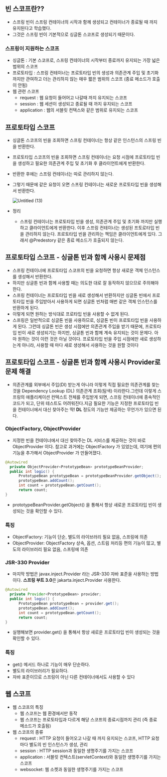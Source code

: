 ## 빈 스코프란??

- 스프링 빈이 스프링 컨테이너의 시작과 함께 생성되고 컨테이너가 종료될 때 까지 유지된다고 학습했다.
- 그것은 스프링 빈이 기본적으로 싱글톤 스코프로 생성되기 때문이다.

### 스프링이 지원하는 스코프

- 싱글톤 : 기본 스코프로, 스프링 컨테이너의 시작부터 종료까지 유지되는 가장 넓은 범위의 스코프
- 프로토타입 : 스프링 컨테이너는 프로토타입 빈의 생성과 의존관계 주입 및 초기화 까지만 관여하고 더는 관리하지 않는 매우 짧은 범위의 스코프 (종료 메소드가 호출이 안됨)
- 웹 관련 스코프
    - request : 웹 요청이 들어어고 나갈때 까지 유지되는 스코프
    - session : 웹 세션이 생성되고 종료될 때 까지 유지되는 스코프
    - application : 웹의 서블릿 컨텍스와 같은 범위로 유지되는 스코프

## 프로토타입 스코프

- 싱글톤 스코프의 빈을 조회하면 스프링 컨테이너는 항상 같은 인스턴스의 스프링 빈을 반환한다.
- 프로토타입 스코프의 빈을 조회하면 스프링 컨테이너는 요청 시점에 프로토타입 빈을 생성하고 필요한 의존관계 주입 및 초기화 후 클라이언트에게 반환한다.
- 반환한 후에는 스프링 컨테이너는 따로 관리하지 않는다.
- 그렇기 때문에 같은 요청이 오면 스프링 컨테이너는 새로운 프로토타입 빈을 생성해서 반환한다.
    
    ![Untitled (13)](https://github.com/juhwan-Ki/TIL/assets/87765888/8da6db5d-bb41-46a5-93a5-6f85174fb5a2)

    
- 정리
    - 스프링 컨테이너는 프로토타입 빈을 생성, 의존관계 주입 및 초기화 까지만 실행하고 클라이언트에게 반환한다. 이후 스프링 컨테이너는 생성된 프토로타입 빈을 관리하지 않는다. 프로토타입 빈을 관리하는 책임은 클라이언트에게 있다. 그래서 @Predestory 같은 종료 메소드가 호출되지 않는다.
    

## 프로토타입 스코프 - 싱글톤 빈과 함께 사용시 문제점

- 스프링 컨테이너에 프로토타입 스코프의 빈을 요청하면 항상 새로운 객체 인스턴스를 생성해서 반환한다.
- 하지만 싱글톤 빈과 함께 사용할 때는 의도한 대로 잘 동작하지 않으므로 주의해야 한다.
- 스프링 컨테이너는 프로토타입 빈을 새로 생성해서 반환하지만 싱글톤 빈에서 프로토타입 빈을 주입받아서 사용하게 되면 싱글톤 빈처럼 매번 같은 객체 인스턴스를 반환하게 된다.
- 이렇게 되면 원하는 방식대로 프로타입 빈을 사용할 수 없게 된다.
- 스프링은 일반적으로 싱글톤 빈을 사용하므로, 싱글톤 빈이 프로토타입 빈을 사용하게 된다. 
그런데 싱글톤 빈은 생성 시점에만 의존관계 주입을 받기 때문에, 프로토타입 빈이 새로 생성되기는 하지만, 싱글톤 빈과 함께 계속 유지되는 것이 문제다. 아마 원하는 것이 이런 것은 아닐 것이다. 프로토타입 빈을 주입 시점에만 새로 생성하는게 아니라, 사용할 때 마다 새로 생성해서 사용하는 것을 원할 것이다

## 프로토타입 스코프 - 싱글톤 빈과 함께 사용시 Provider로 문제 해결

- 의존관계를 외부에서 주입(DI) 받는게 아니라 이렇게 직접 필요한 의존관계를 찾는 것을 Dependency
Lookup (DL) 의존관계 조회(탐색) 이라한다.그런데 이렇게 스프링의 애플리케이션 컨텍스트 전체를 주입받게 되면, 스프링 컨테이너에 종속적인 코드가 되고, 단위 테스트도 어려워진다.지금 필요한 기능은 지정한 프로토타입 빈을 컨테이너에서 대신 찾아주는 딱! **DL** 정도의 기능만 제공하는 무언가가 있으면 된다.

### **ObjectFactory, ObjectProvider**

- 지정한 빈을 컨테이너에서 대신 찾아주는 DL 서비스를 제공하는 것이 바로 ObjectProvider 이다. 참고로 과거에는 ObjectFactory 가 있었는데, 여기에 편의 기능을 추가해서 ObjectProvider 가 만들어졌다.

```java
@Autowired
  private ObjectProvider<PrototypeBean> prototypeBeanProvider;
  public int logic() {
      PrototypeBean prototypeBean = prototypeBeanProvider.getObject();
      prototypeBean.addCount();
      int count = prototypeBean.getCount();
      return count;
}
```

- prototypeBeanProvider.getObject() 을 통해서 항상 새로운 프로토타입 빈이 생성되는 것을 확인할 수 있다.

### **특징**

- ObjectFactory: 기능이 단순, 별도의 라이브러리 필요 없음, 스프링에 의존
- ObjectProvider: ObjectFactory 상속, 옵션, 스트림 처리등 편의 기능이 많고, 별도의 라이브러리 필요 없음, 스프링에 의존

### **JSR-330 Provider**

- 마지막 방법은 javax.inject.Provider 라는 JSR-330 자바 표준을 사용하는 방법이다.
**스프링 부트 3.0**은 jakarta.inject.Provider 사용한다.

```java
@Autowired
  private Provider<PrototypeBean> provider;
  public int logic() {
      PrototypeBean prototypeBean = provider.get();
      prototypeBean.addCount();
      int count = prototypeBean.getCount();
      return count;
}
```

- 실행해보면 provider.get() 을 통해서 항상 새로운 프로토타입 빈이 생성되는 것을 확인할 수 있다.

### **특징**

- get() 메서드 하나로 기능이 매우 단순하다.
- 별도의 라이브러리가 필요하다.
- 자바 표준이므로 스프링이 아닌 다른 컨테이너에서도 사용할 수 있다

## 웹 스코프

- 웹 스코프의 특징
    - 웹 스코프는 웹 환경에서만 동작
    - 웹 스코프는 프로토타입과 다르게 해당 스코프의 종료시점까지 관리 (즉 종료 메소드가 호출됨)
- 웹 스코프의 종류
    - request : HTTP 요청이 들어오고 나갈 때 까지 유지되는 스코프, HTTP 요청마다 별도의 빈 인스턴스가 생성, 관리
    - session : HTTP session과 동일한 생명주기를 가지는 스코프
    - application : 서블릿 컨텍스트(servletContext)와 동일한 생명주기를 가지는 스코프
    - websocket: 웹 소켓과 동일한 생명주기를 가지는 스코프
    